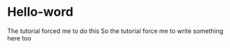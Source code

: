 # Hello-word
The tutorial forced me to do this
So the tutorial force me to write something here too
